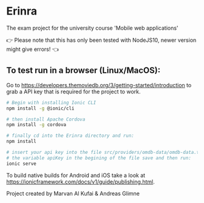# Erinra
The exam project for the university course 'Mobile web applications'

👉 Please note that this has only been tested with NodeJS10, newer version might give errors! 👈

## To test run in a browser (Linux/MacOS):
Go to https://developers.themoviedb.org/3/getting-started/introduction to grab a API key that is required for the project to work.

```bash
# Begin with installing Ionic CLI
npm install -g @ionic/cli

# then install Apache Cordova
npm install -g cordova

# finally cd into the Erinra directory and run:
npm install

# insert your api key into the file src/providers/omdb-data/omdb-data.ts in 
# the variable apiKey in the begining of the file save and then run:
ionic serve
```
To build native builds for Android and iOS take a look at https://ionicframework.com/docs/v1/guide/publishing.html.


Project created by Marvan Al Kufai & Andreas Glimne
